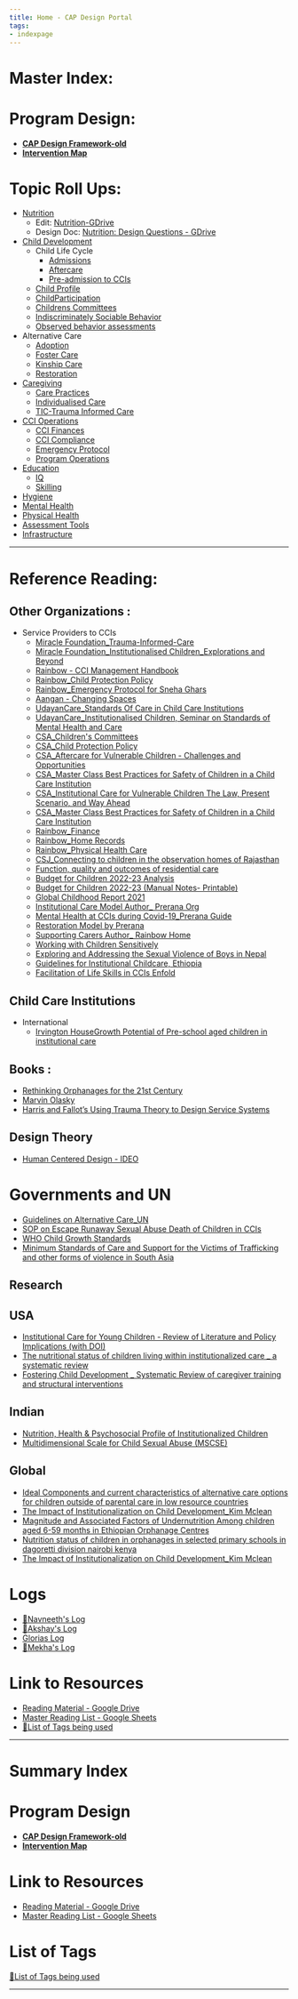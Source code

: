 ```yaml
---
title: Home - CAP Design Portal
tags:
- indexpage
---
```


# Master Index: 

# Program Design:
- **[CAP Design Framework-old](Archived/Jan%20-%20March%202022/CAP%20Design%20Framework-old.md)**
- **[Intervention Map](Archived/Jan%20-%20March%202022/Intervention%20Map.md)**


# Topic Roll Ups: 
- [Nutrition](Roll%20Ups/Nutrition/Nutrition.md)  
	- Edit: [Nutrition-GDrive](https://docs.google.com/document/d/1lJpzuvpj_SRylIZWNucZ3DuFaQMg8TOfJprDC3kL8Qk/edit?usp=sharing)
	- Design Doc: [Nutrition: Design Questions - GDrive](https://docs.google.com/document/d/1SnHUuJ0hSmpWHlsm7BPRzdJ7afB4FXC1cEVVM-nALVA/edit#)
- [Child Development](Roll%20Ups/Child%20Development/Child%20Development.md)
	- Child Life Cycle
		- [Admissions](Admissions.md)
		- [Aftercare](Roll%20Ups/Child%20Development/Child%20Lifecycle/Aftercare.md)
		- [Pre-admission to CCIs](Pre-admission%20to%20CCIs.md)
	- [Child Profile](Child%20Profile.md)
	- [ChildParticipation](ChildParticipation.md)
	- [Childrens Committees](Childrens%20Committees.md)
	- [Indiscriminately Sociable Behavior](Indiscriminately%20Sociable%20Behavior.md)
	- [Observed behavior assessments](Observed%20behavior%20assessments.md)
- Alternative Care
	- [Adoption](Roll%20Ups/Alternative%20Care/Adoption.md)
	- [Foster Care](Roll%20Ups/Alternative%20Care/Foster%20Care.md)
	- [Kinship Care](Roll%20Ups/Alternative%20Care/Kinship%20Care.md)
	- [Restoration](Roll%20Ups/Alternative%20Care/Restoration.md)
- [Caregiving](Roll%20Ups/Caregiving/Caregiving.md)
	- [Care Practices](Roll%20Ups/Caregiving/Care%20Practices.md)
	- [Individualised Care](Roll%20Ups/Caregiving/Individualised%20Care.md)
	- [TIC-Trauma Informed Care](Roll%20Ups/Caregiving/TIC-Trauma%20Informed%20Care.md)
- [CCI Operations](Roll%20Ups/CCI%20Operations/CCI%20Operations.md)
	- [CCI Finances](Roll%20Ups/CCI%20Operations/CCI%20Finances.md)
	- [CCI Compliance](Roll%20Ups/CCI%20Operations/CCI%20Compliance.md)
	- [Emergency Protocol](Roll%20Ups/CCI%20Operations/Emergency%20Protocol.md)
	- [Program Operations](Roll%20Ups/CCI%20Operations/Program%20Operations.md)
- [Education](Roll%20Ups/Education/Education.md)
	- [IQ](IQ.md)
	- [Skilling](Roll%20Ups/Education/Skilling.md)
- [Hygiene](Hygiene.md)
- [Mental Health](Roll%20Ups/Mental%20Health/Mental%20Health.md)
- [Physical Health](Roll%20Ups/Physical%20Health/Physical%20Health.md)
- [Assessment Tools](Roll%20Ups/Assessment%20Tools.md)
- [Infrastructure](Roll%20Ups/Infrastructure.md)
---

# Reference Reading:

## Other Organizations :
- Service Providers to CCIs
	- [Miracle Foundation_Trauma-Informed-Care](Volume%201/Care%20Standards/India%20-%20Service%20Providers%20to%20CCIs/Miracle%20Foundation/Miracle%20Foundation_Trauma-Informed-Care.md)
	- [Miracle Foundation_Institutionalised Children_Explorations and Beyond](Volume%201/Care%20Standards/India%20-%20Service%20Providers%20to%20CCIs/Miracle%20Foundation/Miracle%20Foundation_Institutionalised%20Children_Explorations%20and%20Beyond.md)
	- [Rainbow - CCI Management Handbook](Volume%201/Care%20Standards/India%20-%20Service%20Providers%20to%20CCIs/Rainbow%20Foundation/Rainbow%20-%20CCI%20Management%20Handbook.md)
	- [Rainbow_Child Protection Policy](Volume%202/Care%20Standards/India%20-%20Service%20Providers%20to%20CCIs/Rainbow_Child%20Protection%20Policy.md)
	- [Rainbow_Emergency Protocol for Sneha Ghars](Volume%202/Care%20Standards/India%20-%20Service%20Providers%20to%20CCIs/Rainbow_Emergency%20Protocol%20for%20Sneha%20Ghars.md)
	- [Aangan - Changing Spaces](Volume%201/Care%20Standards/India%20-%20Service%20Providers%20to%20CCIs/Aangan/Aangan%20-%20Changing%20Spaces.md)
	- [UdayanCare_Standards Of Care in Child Care Institutions](Volume%201/Care%20Standards/India%20-%20Service%20Providers%20to%20CCIs/Udayan%20Care/UdayanCare_Standards%20Of%20Care%20in%20Child%20Care%20Institutions.md)
	- [UdayanCare_Institutionalised Children, Seminar on Standards of Mental Health and Care](Volume%202/Care%20Standards/India%20-%20Service%20Providers%20to%20CCIs/UdayanCare_Institutionalised%20Children,%20Seminar%20on%20Standards%20of%20Mental%20Health%20and%20Care.md)
	- [CSA_Children's Committees](Volume%202/Care%20Standards/India%20-%20Service%20Providers%20to%20CCIs/CSA_Children's%20Committees.md)
	- [CSA_Child Protection Policy](Volume%202/Care%20Standards/India%20-%20Service%20Providers%20to%20CCIs/CSA_Child%20Protection%20Policy.md)
	- [CSA_Aftercare for Vulnerable Children - Challenges and Opportunities](Volume%202/Care%20Standards/India%20-%20Service%20Providers%20to%20CCIs/CSA_Aftercare%20for%20Vulnerable%20Children%20-%20Challenges%20and%20Opportunities.md)
	- [CSA_Master Class Best Practices for Safety of Children in a Child Care Institution](Volume%202/Care%20Standards/India%20-%20Service%20Providers%20to%20CCIs/CSA_Master%20Class%20Best%20Practices%20for%20Safety%20of%20Children%20in%20a%20Child%20Care%20Institution.md)
	- [CSA_Institutional Care for Vulnerable Children The Law, Present Scenario, and Way Ahead](Volume%202/Care%20Standards/India%20-%20Service%20Providers%20to%20CCIs/CSA_Institutional%20Care%20for%20Vulnerable%20Children%20The%20Law,%20Present%20Scenario,%20and%20Way%20Ahead.md)
	- [CSA_Master Class Best Practices for Safety of Children in a Child Care Institution](Volume%202/Care%20Standards/India%20-%20Service%20Providers%20to%20CCIs/CSA_Master%20Class%20Best%20Practices%20for%20Safety%20of%20Children%20in%20a%20Child%20Care%20Institution.md)
	- [Rainbow_Finance](Volume%202/Care%20Standards/India%20-%20Service%20Providers%20to%20CCIs/Rainbow_Finance.md)
	- [Rainbow_Home Records](Volume%202/Care%20Standards/India%20-%20Service%20Providers%20to%20CCIs/Rainbow_Home%20Records.md)
	- [Rainbow_Physical Health Care](Volume%202/Care%20Standards/India%20-%20Service%20Providers%20to%20CCIs/Rainbow_Physical%20Health%20Care.md)
	- [CSJ_Connecting to children in the observation homes of Rajasthan](Volume%202/Care%20Standards/India%20-%20Service%20Providers%20to%20CCIs/CSJ_Connecting%20to%20children%20in%20the%20observation%20homes%20of%20Rajasthan.md)
	- [Function, quality and outcomes of residential care](Volume%202/Current%20Reality/International%20CCIs/Function,%20quality%20and%20outcomes%20of%20residential%20care.md)
	- [Budget for Children 2022-23 Analysis](Volume%201/Care%20Standards/GOI%20&%20Indian%20Standards/Budget%20for%20Children%202022%20-%20HAQ/Budget%20for%20Children%202022-23%20Analysis.md)
	- [Budget for Children 2022-23 (Manual Notes- Printable)](Volume%201/Care%20Standards/GOI%20&%20Indian%20Standards/Budget%20for%20Children%202022%20-%20HAQ/Budget%20for%20Children%202022-23%20(Manual%20Notes-%20Printable).md)
	- [Global Childhood Report 2021](Volume%201/Care%20Standards/International%20-%20Govts,%20UN%20&%20World%20Bodies/Global%20Childhood%20Report%202021.md)
	- [Institutional Care Model Author_ Prerana Org](Volume%201/Care%20Standards/India%20-%20Service%20Providers%20to%20CCIs/Prerana/Institutional%20Care%20Model%20Author_%20Prerana%20Org.md)
	- [Mental Health at CCIs during Covid-19_Prerana Guide](Volume%201/Care%20Standards/India%20-%20Service%20Providers%20to%20CCIs/Prerana/Mental%20Health%20at%20CCIs%20during%20Covid-19_Prerana%20Guide.md)
	- [Restoration Model by Prerana](Volume%201/Care%20Standards/India%20-%20Service%20Providers%20to%20CCIs/Prerana/Restoration%20Model%20by%20Prerana.md)
	- [Supporting Carers Author_ Rainbow Home](Volume%201/Care%20Standards/India%20-%20Service%20Providers%20to%20CCIs/Rainbow%20Foundation/Supporting%20Carers%20Author_%20Rainbow%20Home.md)
	- [Working with Children Sensitively](Volume%201/Care%20Standards/India%20-%20Service%20Providers%20to%20CCIs/Prerana/Working%20with%20Children%20Sensitively.md)
	- [Exploring and Addressing the Sexual Violence of Boys in Nepal](Volume%202/Care%20Standards/International%20-%20Services%20for%20CNCP/Exploring%20and%20Addressing%20the%20Sexual%20Violence%20of%20Boys%20in%20Nepal.md)
	- [Guidelines for Institutional Childcare, Ethiopia](Volume%202/Care%20Standards/International%20-%20Govt,%20UN%20&%20World%20Bodies/Guidelines%20for%20Institutional%20Childcare,%20Ethiopia.md)
	- [Facilitation of Life Skills in CCIs Enfold](Volume%202/Care%20Standards/India%20-%20Service%20Providers%20to%20CCIs/Enfold/Facilitation%20of%20Life%20Skills%20in%20CCIs%20Enfold.md)


## Child Care Institutions
- International
	- [Irvington HouseGrowth Potential of Pre-school aged children in institutional care](Volume%201/Care%20Standards/International%20CCIs/Irvington%20HouseGrowth%20Potential%20of%20Pre-school%20aged%20children%20in%20institutional%20care.md)
## Books :
- [Rethinking Orphanages for the 21st Century](Volume%201/Care%20Standards/Books/Rethinking%20Orphanages%20for%20the%2021st%20Century.md)
- [Marvin Olasky](Marvin%20Olasky)
- [Harris and Fallot’s Using Trauma Theory to Design Service Systems](Harris%20and%20Fallot’s%20Using%20Trauma%20Theory%20to%20Design%20Service%20Systems)

## Design Theory
- [Human Centered Design - IDEO](Archived/Jan%20-%20March%202022/L&D%20Archive/Human%20Centered%20Design%20-%20IDEO.md)

# Governments and UN
- [Guidelines on Alternative Care_UN](Volume%201/Care%20Standards/International%20-%20Govts,%20UN%20&%20World%20Bodies/UN/Guidelines%20on%20Alternative%20Care_UN.md)
- [SOP on Escape Runaway Sexual Abuse Death of Children in CCIs](Volume%202/Care%20Standards/GOI%20&%20Indian%20Standards/SOP%20on%20Escape%20Runaway%20Sexual%20Abuse%20Death%20of%20Children%20in%20CCIs.md)
- [WHO Child Growth Standards](Volume%201/Care%20Standards/International%20-%20Govts,%20UN%20&%20World%20Bodies/WHO/WHO_Growth%20reference%20for%20school%20aged%20children%20and%20adolescents.md)
-  [Minimum Standards of Care and Support for the Victims of Trafficking and other forms of violence in South Asia](Volume%201/Care%20Standards/International%20-%20Govts,%20UN%20&%20World%20Bodies/Minimum%20Standards%20of%20Care%20and%20Support%20for%20the%20Victims%20of%20Trafficking%20and%20other%20forms%20of%20violence%20in%20South%20Asia.md)

## Research
## USA
- [Institutional Care for Young Children -  Review of Literature and Policy Implications  (with DOI)](Volume%201/Current%20Reality/International%20CCIs/Institutional%20Care%20for%20Young%20Children%20-%20%20Review%20of%20Literature%20and%20Policy%20Implications%20%20(with%20DOI).md)
- [The nutritional status of children living within institutionalized care _ a systematic review](Volume%201/Current%20Reality/International%20CCIs/The%20nutritional%20status%20of%20children%20living%20within%20institutionalized%20care%20_%20a%20systematic%20review.md)
- [Fostering Child Development _ Systematic Review of caregiver training and structural interventions](Volume%201/Current%20Reality/International%20CCIs/Fostering%20Child%20Development%20_%20Systematic%20Review%20of%20caregiver%20training%20and%20structural%20interventions.md)

## Indian
- [Nutrition, Health & Psychosocial Profile of Institutionalized Children](Volume%201/Current%20Reality/India%20CCIs/Nutrition,%20Health%20&%20Psychosocial%20Profile%20of%20Institutionalized%20Children.md)
- [Multidimensional Scale for Child Sexual Abuse (MSCSE)](Volume%201/Care%20Standards/India%20-%20Services%20for%20CNCP/Multidimensional%20Scale%20for%20Child%20Sexual%20Abuse%20(MSCSE).md)

## Global
- [Ideal Components and current characteristics of alternative care options for children outside of parental care in low resource countries](Volume%201/Care%20Standards/International%20-%20Services%20for%20CNCP/Ideal%20Components%20and%20current%20characteristics%20of%20alternative%20care%20options%20for%20children%20outside%20of%20parental%20care%20in%20low%20resource%20countries.md)
- [The Impact of Institutionalization on Child Development_Kim Mclean](Volume%201/Current%20Reality/International%20CCIs/The%20Impact%20of%20Institutionalization%20on%20Child%20Development_Kim%20Mclean.md)
- [Magnitude and Associated Factors of Undernutrition Among children aged 6-59 months in Ethiopian Orphanage Centres](Volume%201/Current%20Reality/International%20CCIs/Magnitude%20and%20Associated%20Factors%20of%20Undernutrition%20Among%20children%20aged%206-59%20months%20in%20Ethiopian%20Orphanage%20Centres.md)
- [Nutrition status of children in orphanages in selected primary schools in dagoretti division nairobi kenya](Volume%201/Current%20Reality/International%20CCIs/Nutrition%20status%20of%20children%20in%20orphanages%20in%20selected%20primary%20schools%20in%20dagoretti%20division%20nairobi%20kenya.md)
- [The Impact of Institutionalization on Child Development_Kim Mclean](Volume%201/Current%20Reality/International%20CCIs/The%20Impact%20of%20Institutionalization%20on%20Child%20Development_Kim%20Mclean.md)

# Logs
- [📕Navneeth's Log](Volume%201/Daily%20Log/📕Navneeth's%20Log.md)
- [📕Akshay's Log](Volume%202/Daily%20Log/📕Akshay's%20Log.md)
- [Glorias Log](Volume%201/Daily%20Log/📕Glo's%20Log.md)
- [📕Mekha's Log](Volume%202/Daily%20Log/📕Mekha's%20Log.md)


# Link to Resources
- [Reading Material - Google Drive](https://drive.google.com/drive/folders/1pXvNVosGaDIU5cvTSLL_ChbHzob3tKzf?usp=sharing)
- [Master Reading List - Google Sheets](https://docs.google.com/spreadsheets/d/1GRiS7QFPiak-1Ob3TdobKnaHqgUBb_8B-fErHP1BXUA/edit?usp=sharing)
- [📜List of Tags being used](Index%20Pages/📜List%20of%20Tags%20being%20used.md)



---
# Summary Index 

# Program Design
- **[CAP Design Framework-old](Archived/Jan%20-%20March%202022/CAP%20Design%20Framework-old.md)**
- **[Intervention Map](Archived/Jan%20-%20March%202022/Intervention%20Map.md)**



# Link to Resources
- [Reading Material - Google Drive](https://drive.google.com/drive/folders/1pXvNVosGaDIU5cvTSLL_ChbHzob3tKzf?usp=sharing)
- [Master Reading List - Google Sheets](https://docs.google.com/spreadsheets/d/1GRiS7QFPiak-1Ob3TdobKnaHqgUBb_8B-fErHP1BXUA/edit?usp=sharing)

# List of Tags
[📜List of Tags being used](Index%20Pages/📜List%20of%20Tags%20being%20used.md)

---
